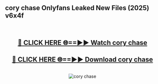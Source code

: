 <h2>cory chase Onlyfans Leaked New Files (2025) v6x4f</h2>
<br>
<div align="center">
<h2><a href="https://mediafiles.top/cory_chase&ref=git" rel="nofollow">🔴 CLICK HERE 🌐==►► Watch cory chase</a></h2>
<h2><a href="https://mediafiles.top/cory_chase&ref=git" rel="nofollow">🔴 CLICK HERE 🌐==►► Download cory chase</a></h2>
<br>
<a href="https://mediafiles.top/cory_chase&ref=git" rel="nofollow" data-target="animated-image.originalLink"><img src="https://i.ibb.co.com/xMMVF88/686577567.gif" alt="cory chase" style="max-width: 100%; display: inline-block;" data-target="animated-image.originalImage"></a>
</div>
<br>
<br>